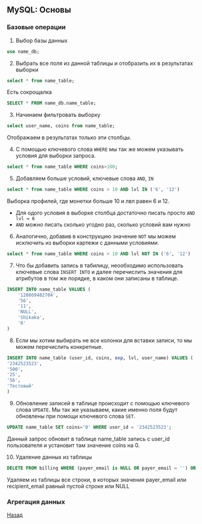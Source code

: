 ## MySQL: Основы

### Базовые операции

1. Выбор базы данных

```sql
use name_db;
```

2. Выбрать все поля из данной таблицы и отобразить их в результатах выборки

```sql
select * from name_table;
```
Есть сокрощалка

```sql
SELECT * FROM name_db.name_table;
```

3. Начинаем фильтровать выборку

```sql
select user_name, coins from name_table;
```
Отображаем в результатах только эти столбцы.

4. С помощью ключевого слова ```WHERE``` мы так же можем указывать условия для выборки запроса.

```sql
select * from name_table WHERE coins>100;
```

5. Добавляем больше условий, ключевые слова ```AND```, ```IN```

```sql
select * from name_table WHERE coins > 10 AND lvl IN ('6', '12')
```
Выборка профилей, где монетки больше 10 и лвл равен 6 и 12.

* Для одого условия в выборке столбца достаточно писать просто ```AND lvl = 6```
* ```AND``` можно писать сколько угодно раз, сколько условий вам нужно

6. Аналогично, добавив в конструкцию значение ```NOT``` мы можем исключить из выборки картежи с данными условиями.

```sql
select * from name_table WHERE coins > 10 AND lvl NOT IN ('6', '12')
```

7. Что бы добавить запись в табилицу, неообходимо использовать ключевые слова ```INSERT INTO``` и далее перечислить значения для атрибутов в том же порядке, в каком они записаны в таблице.

```sql
INSERT INTO name_table VALUES (
    '128669482704',
    '56',
    '11',
    'NULL',
    'Shikaka',
    '0'
)
```

8. Если мы хотим выбирать не все колонки для вставки записи, то мы можем перечислить конкретные.

```sql
INSERT INTO name_table (user_id, coins, exp, lvl, user_name) VALUES (
'2342523523',
'500',
'25',
'56',
'Тестовый'
)
```

9. Обновление записей в таблице происходит с помощью ключевого слова ```UPDATE```. Мы так же указываем, какие именно поля будут обновлены при помощи ключевого слова ```SET```.

```sql
UPDATE name_table SET coins='0' WHERE user_id = '2342523523';
```
Данный запрос обновит в таблице name_table запись с user_id пользователя и установит там значение coins на 0.

10. Удаление данных из таблицы

```sql
DELETE FROM billing WHERE (payer_email is NULL OR payer_email = '') OR (recipient_email is NULL OR recipient_email = '');
```

Удаляем из таблицы все строки, в которых значения payer_email или recipient_email равный пустой строке или NULL


### Агрегация данных


[Назад](../README.md)